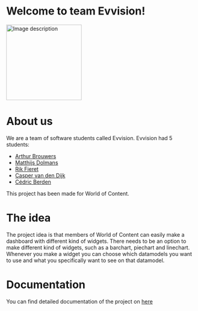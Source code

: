 # Welcome to team Evvision!
<img src="https://user-images.githubusercontent.com/124791770/233940995-1d14b19e-7f9a-4ad9-a4af-d464c57a4530.gif" alt="Image description" width="200" height="200">

# About us
We are a team of software students called Evvision. Evvision had 5 students:
- [Arthur Brouwers](https://github.com/ArthurBrouwers)
- [Matthijs Dolmans](https://github.com/MatthijsDolmans)
- [Rik Fieret](https://github.com/RFieret)
- [Casper van den Dijk](https://github.com/Freelosim)
- [Cédric Berden](https://github.com/basjebasie)

This project has been made for World of Content.

# The idea
The project idea is that members of World of Content can easily make a dashboard with different kind of widgets. There needs to be an option to make different kind of widgets, such as a barchart, piechart and linechart. Whenever you make a widget you can choose which datamodels you want to use and what you specifically want to see on that datamodel.


# Documentation
You can find detailed documentation of the project on [here](https://github.com/wocevv/Documentation)

